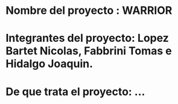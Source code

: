 # Nombre del proyecto :  WARRIOR

# Integrantes del proyecto: Lopez Bartet Nicolas, Fabbrini Tomas e Hidalgo Joaquin.

# De que trata el proyecto: ...
